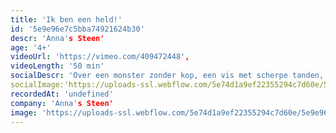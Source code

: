 ```yaml
---
title: 'Ik ben een held!'
id: '5e9e96e7c5bba74921624b30'
descr: 'Anna's Steen'
age: '4+'
videoUrl: 'https://vimeo.com/409472448',
videoLength: '50 min'
socialDescr: 'Over een monster zonder kop, een vis met scherpe tanden, een geheim…dat geheim is én een spook onder het bed!Vier straffe verhalen over een bijzondere vader- kind relatie waarin het kind altijd slimmer en moediger is dan zijn vader. Gekleurd met vertedering, deugnieterij en onverbloemde gruwel. Dit alles voortgestuwd door ritmische jazzmuziek zoals in een stomme film.'
socialImage:'https://uploads-ssl.webflow.com/5e74d1a9ef22355294c7d60e/5e9e96244fdf31721c838be5_Annassteen_Ikbeneenheld.JPG'
recordedAt: 'undefined'
company: 'Anna's Steen'
image: 'https://uploads-ssl.webflow.com/5e74d1a9ef22355294c7d60e/5e9e96244fdf31721c838be5_Annassteen_Ikbeneenheld.JPG'
---
```

